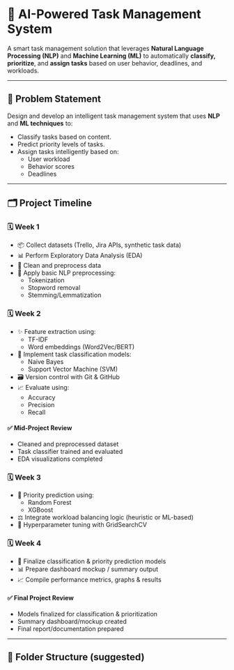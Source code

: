 # 🤖 AI-Powered Task Management System

A smart task management solution that leverages **Natural Language Processing (NLP)** and **Machine Learning (ML)** to automatically **classify, prioritize**, and **assign tasks** based on user behavior, deadlines, and workloads.

---

## 📌 Problem Statement

Design and develop an intelligent task management system that uses **NLP** and **ML techniques** to:
- Classify tasks based on content.
- Predict priority levels of tasks.
- Assign tasks intelligently based on:
  - User workload
  - Behavior scores
  - Deadlines

---

## 🗂️ Project Timeline

### 🗓️ Week 1
- 📦 Collect datasets (Trello, Jira APIs, synthetic task data)
- 📊 Perform Exploratory Data Analysis (EDA)
- 🧹 Clean and preprocess data
- 🧠 Apply basic NLP preprocessing:
  - Tokenization
  - Stopword removal
  - Stemming/Lemmatization

### 🗓️ Week 2
- ✨ Feature extraction using:
  - TF-IDF
  - Word embeddings (Word2Vec/BERT)
- 🧪 Implement task classification models:
  - Naive Bayes
  - Support Vector Machine (SVM)
- 🗃️ Version control with Git & GitHub
- 📈 Evaluate using:
  - Accuracy
  - Precision
  - Recall

#### ✅ Mid-Project Review
- Cleaned and preprocessed dataset
- Task classifier trained and evaluated
- EDA visualizations completed

### 🗓️ Week 3
- 🔮 Priority prediction using:
  - Random Forest
  - XGBoost
- ⚖️ Integrate workload balancing logic (heuristic or ML-based)
- 🔧 Hyperparameter tuning with GridSearchCV

### 🗓️ Week 4
- 🏁 Finalize classification & priority prediction models
- 📊 Prepare dashboard mockup / summary output
- 📈 Compile performance metrics, graphs & results

#### ✅ Final Project Review
- Models finalized for classification & prioritization
- Summary dashboard/mockup created
- Final report/documentation prepared

---

## 📁 Folder Structure (suggested)


